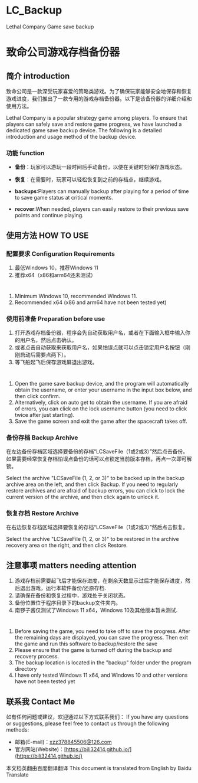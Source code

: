 # LC_Backup
Lethal Company Game save backup
# 致命公司游戏存档备份器

## 简介 introduction

致命公司是一款深受玩家喜爱的策略类游戏。为了确保玩家能够安全地保存和恢复游戏进度，我们推出了一款专用的游戏存档备份器。以下是该备份器的详细介绍和使用方法。

Lethal Company is a popular strategy game among players. To ensure that players can safely save and restore game progress, we have launched a dedicated game save backup device. The following is a detailed introduction and usage method of the backup device.

### 功能 function

- **备份**：玩家可以游玩一段时间后手动备份，以便在关键时刻保存游戏状态。
- **恢复**：在需要时，玩家可以轻松恢复到之前的存档点，继续游戏。

- **backups**:Players can manually backup after playing for a period of time to save game status at critical moments.
- **recover**:When needed, players can easily restore to their previous save points and continue playing.

## 使用方法 HOW TO USE

### 配置要求 Configuration Requirements

1. 最低Windows 10，推荐Windows 11
2. 推荐x64（x86和arm64还未测试）
# 
1. Minimum Windows 10, recommended Windows 11.
2. Recommended x64 (x86 and arm64 have not been tested yet)
### 使用前准备 Preparation before use

1. 打开游戏存档备份器，程序会先自动获取用户名，或者在下面输入框中输入你的用户名，然后点击确认。
2. 或者点击自动获取来获取用户名，如果怕误点就可以点击锁定用户名按钮（刚刚启动后需要点两下）。
3. 等飞船起飞后保存游戏屏退出游戏。
# 
1. Open the game save backup device, and the program will automatically obtain the username, or enter your username in the input box below, and then click confirm.
2. Alternatively, click on auto get to obtain the username. If you are afraid of errors, you can click on the lock username button (you need to click twice after just starting).
3. Save the game screen and exit the game after the spacecraft takes off.

### 备份存档 Backup Archive

在左边备份存档区域选择要备份的存档“LCSaveFile（1或2或3）”然后点击备份。
如果需要经常恢复存档怕误点备份的话可以点锁定当前版本存档，再点一次即可解锁。

Select the archive "LCSaveFile (1, 2, or 3)" to be backed up in the backup archive area on the left, and then click Backup.
If you need to regularly restore archives and are afraid of backup errors, you can click to lock the current version of the archive, and then click again to unlock it.

### 恢复存档 Restore Archive

在右边恢复存档区域选择要恢复的存档“LCSaveFile（1或2或3）”然后点击恢复。

Select the archive "LCSaveFile (1, 2, or 3)" to be restored in the archive recovery area on the right, and then click Restore.

## 注意事项 matters needing attention

1. 游戏存档前需要起飞后才能保存进度，在剩余天数显示过后才能保存进度，然后退出游戏，运行本软件备份/还原存档.
2. 请确保在备份和恢复过程中，游戏处于关闭状态。
3. 备份位置位于程序目录下的backup文件夹内。
4. 南锣子酱仅测试了Windows 11 x64，Windows 10及其他版本暂未测试.
# 
1. Before saving the game, you need to take off to save the progress. After the remaining days are displayed, you can save the progress. Then exit the game and run this software to backup/restore the save
2. Please ensure that the game is turned off during the backup and recovery process.
3. The backup location is located in the "backup" folder under the program directory
4. I have only tested Windows 11 x64, and Windows 10 and other versions have not been tested yet
## 联系我 Contact Me

如有任何问题或建议，欢迎通过以下方式联系我们：
If you have any questions or suggestions, please feel free to contact us through the following methods:

- 邮箱\(E-mail\)：[xzz378845506@126.com](mailto:xzz378845506@126.com)
- 官方网站\(Website\)：[https://bili32414.github.io/](https://bili32414.github.io/)

本文档英翻由百度翻译翻译
This document is translated from English by Baidu Translate
